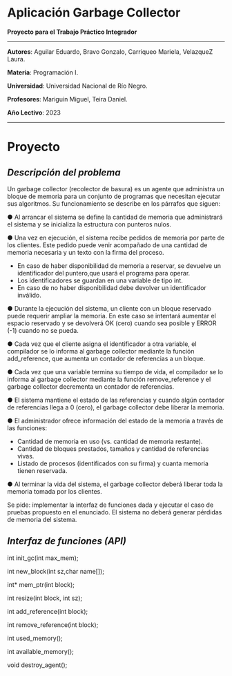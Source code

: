 # Aplicación Garbage Collector

**Proyecto para el Trabajo Práctico Integrador**



----
**Autores**:  Aguilar Eduardo, Bravo Gonzalo, Carriqueo Mariela, VelazqueZ Laura.

**Materia**: Programación I.

**Universidad**: Universidad Nacional de Río Negro.

**Profesores**: Mariguin Miguel, Teira Daniel.

**Año Lectivo**: 2023

----


# Proyecto

## *_Descripción del problema_*

Un garbage collector (recolector de basura) es un agente que administra un
bloque de memoria para un conjunto de programas que necesitan ejecutar sus
algoritmos. Su funcionamiento se describe en los párrafos que siguen:

● Al arrancar el sistema se define la cantidad de memoria que administrará
el sistema y se inicializa la estructura con punteros nulos.

● Una vez en ejecución, el sistema recibe pedidos de memoria por parte de
los clientes. Este pedido puede venir acompañado de una cantidad de
memoria necesaria y un texto con la firma del proceso.
  - En caso de haber disponibilidad de memoria a reservar, se devuelve
un identificador del puntero,que usará el programa para operar.
  - Los identificadores se guardan en una variable de tipo int.
  - En caso de no haber disponibilidad debe devolver un identificador
inválido.

● Durante la ejecución del sistema, un cliente con un bloque reservado puede
requerir ampliar la memoria. En este caso se intentará aumentar el espacio
reservado y se devolverá OK (cero) cuando sea posible y ERROR (-1)
cuando no se pueda.

● Cada vez que el cliente asigna el identificador a otra variable, el compilador
se lo informa al garbage collector mediante la función add_reference,
que aumenta un contador de referencias a un bloque.

● Cada vez que una variable termina su tiempo de vida, el compilador se lo
informa al garbage collector mediante la función remove_reference y el
garbage collector decrementa un contador de referencias.

● El sistema mantiene el estado de las referencias y cuando algún contador
de referencias llega a 0 (cero), el garbage collector debe liberar la
memoria.

● El administrador ofrece información del estado de la memoria a través de
las funciones:
  - Cantidad de memoria en uso (vs. cantidad de memoria restante).
  - Cantidad de bloques prestados, tamaños y cantidad de referencias
vivas.
  - Listado de procesos (identificados con su firma) y cuanta memoria
tienen reservada.

● Al terminar la vida del sistema, el garbage collector deberá liberar toda la
memoria tomada por los clientes.

Se pide: implementar la interfaz de funciones dada y ejecutar el caso de pruebas
propuesto en el enunciado. El sistema no deberá generar pérdidas de memoria
del sistema.



## *Interfaz de funciones (API)*

int init_gc(int max_mem);

int new_block(int sz,char name[]);

int* mem_ptr(int block);

int resize(int block, int sz);

int add_reference(int block);

int remove_reference(int block);

int used_memory();

int available_memory();

void destroy_agent();
